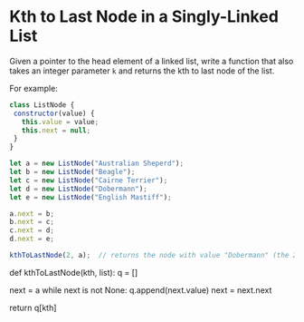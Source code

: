 # Kth to Last Node in a Singly-Linked List

Given a pointer to the head element of a linked list, write a function that also takes an integer parameter `k` and returns the kth to last node of the list.
 
 For example:
 ```js
class ListNode {
  constructor(value) {
    this.value = value;
    this.next = null;
  }
}

let a = new ListNode("Australian Sheperd");
let b = new ListNode("Beagle");
let c = new ListNode("Cairne Terrier");
let d = new ListNode("Dobermann");
let e = new ListNode("English Mastiff");

a.next = b;
b.next = c;
c.next = d;
d.next = e;

kthToLastNode(2, a);  // returns the node with value "Dobermann" (the 2nd to last node)
```

def kthToLastNode(kth, list):
  q = []
  
  next = a
  while next is not None:
    q.append(next.value)
    next = next.next

  return q[kth]

